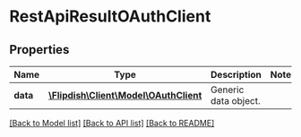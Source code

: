 # RestApiResultOAuthClient

## Properties
Name | Type | Description | Notes
------------ | ------------- | ------------- | -------------
**data** | [**\Flipdish\Client\Model\OAuthClient**](OAuthClient.md) | Generic data object. | 

[[Back to Model list]](../README.md#documentation-for-models) [[Back to API list]](../README.md#documentation-for-api-endpoints) [[Back to README]](../README.md)


